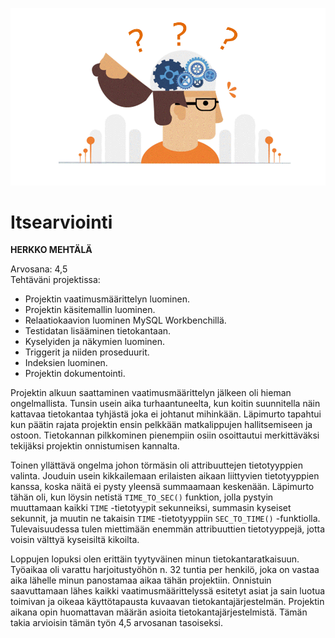 ![self_assesment](uploads/e4189b3056311a08a127234834884256/self_assesment.png)  

# Itsearviointi

**HERKKO MEHTÄLÄ**  

Arvosana: 4,5  
Tehtäväni projektissa:  
* Projektin vaatimusmäärittelyn luominen.  
* Projektin käsitemallin luominen.  
* Relaatiokaavion luominen MySQL Workbenchillä.  
* Testidatan lisääminen tietokantaan.  
* Kyselyiden ja näkymien luominen.  
* Triggerit ja niiden proseduurit.  
* Indeksien luominen.  
* Projektin dokumentointi.  

Projektin alkuun saattaminen vaatimusmäärittelyn jälkeen oli hieman ongelmallista. Tunsin usein aika turhaantuneelta, kun koitin suunnitella näin kattavaa tietokantaa tyhjästä joka ei johtanut mihinkään. Läpimurto tapahtui kun päätin rajata projektin ensin pelkkään matkalippujen hallitsemiseen ja ostoon. Tietokannan pilkkominen pienempiin osiin osoittautui merkittäväksi tekijäksi projektin onnistumisen kannalta.  

Toinen yllättävä ongelma johon törmäsin oli attribuuttejen tietotyyppien valinta. Jouduin usein kikkailemaan erilaisten aikaan liittyvien tietotyyppien kanssa, koska näitä ei pysty yleensä summaamaan keskenään. Läpimurto tähän oli, kun löysin netistä `TIME_TO_SEC()` funktion, jolla pystyin muuttamaan kaikki `TIME` -tietotyypit sekunneiksi, summasin kyseiset sekunnit, ja muutin ne takaisin `TIME` -tietotyyppiin `SEC_TO_TIME()` -funktiolla. Tulevaisuudessa tulen miettimään enemmän attribuuttien tietotyyppejä, jotta voisin välttyä kyseisiltä kikoilta.  

Loppujen lopuksi olen erittäin tyytyväinen minun tietokantaratkaisuun. Työaikaa oli varattu harjoitustyöhön n. 32 tuntia per henkilö, joka on vastaa aika lähelle minun panostamaa aikaa tähän projektiin. Onnistuin saavuttamaan lähes kaikki vaatimusmäärittelyssä esitetyt asiat ja sain luotua toimivan ja oikeaa käyttötapausta kuvaavan tietokantajärjestelmän. Projektin aikana opin huomattavan määrän asioita tietokantajärjestelmistä. Tämän takia arvioisin tämän työn 4,5 arvosanan tasoiseksi.